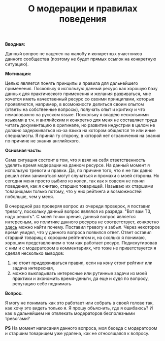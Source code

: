 ﻿---
title: "О модерации и правилах поведения"
se.owner.user_id: 209304
se.owner.display_name: "Дмитрий"
se.owner.link: "https://ru.meta.stackoverflow.com/users/209304/%d0%94%d0%bc%d0%b8%d1%82%d1%80%d0%b8%d0%b9"
se.link: "https://ru.meta.stackoverflow.com/questions/11546/%d0%9e-%d0%bc%d0%be%d0%b4%d0%b5%d1%80%d0%b0%d1%86%d0%b8%d0%b8-%d0%b8-%d0%bf%d1%80%d0%b0%d0%b2%d0%b8%d0%bb%d0%b0%d1%85-%d0%bf%d0%be%d0%b2%d0%b5%d0%b4%d0%b5%d0%bd%d0%b8%d1%8f"
se.question_id: 11546
se.post_type: question
---
<p><strong>Вводная:</strong></p>
<p>Данный вопрос не нацелен на жалобу и конкретных участников данного сообщества (поэтому не будет прямых ссылок на конкретную ситуацию).</p>
<p><strong>Мотивация:</strong></p>
<p>Целью является понять принципы и правила для дальнейшего применения. Поскольку я использую данный ресурс как хорошую базу данных для практического применения и желания развиваться, мне хочется иметь качественный ресурс со своими принципами, которые проявляются, например, в возможности делиться своим опытом (ответы на собственные вопросы), получать опыт и критику и что немаловажно на русском языке. Поскольку я владею несколькими языками в т.ч. и английским и конкретно для меня не составляет труда читать документацию в оригинале, но развитие индустрии в целом не должно задерживаться из-за языка на котором общаются те или иные специалисты. Я принял ту сторону, в которой нет ограничения на знания по причине не знания английского.</p>
<p><strong>Основная часть:</strong></p>
<p>Сама ситуация состоит в том, что я взял на себя ответственность уделять время модерации на данном ресурсе. На данный момент я использую тревоги и правки. Да, по причине того, что я не так давно решил этим заниматься могут случаться и промахи с моей стороны. Но сегодня меня просто выбило из колеи, так как я совсем не понял поведения, как я считаю, старших товарищей. Называю их старшими товарищами только потому, что у них рейтинга и возможностей побольше, чем у меня.</p>
<p>В очередной раз проверяя вопрос из очереди проверок, я поставил тревогу, поскольку данный вопрос являлся из разряда: &quot;Вот вам ТЗ, надо решить&quot;. С моей точки зрения, данный вопрос является интересным, но политике данного ресурса  не соответствует, конкретно <a href="https://ru.stackoverflow.com/help/on-topic">здесь</a> можно найти почему. Поставил тревогу и забыл. Через некоторое время увидел, что у данного вопроса появился ответ. Ответ оставил старший товарищ с хорошим рейтингом и, на сколько я понимаю, хорошим представлением о том как работает ресурс. Подискутировав с ним и с модератором в комментариях, что тоже не приветствуется я сделал несколько выводов:</p>
<ol>
<li>не стоит придерживаться правил, если на кону стоит рейтинг или задача интересная,</li>
<li>можно выкладывать интересные или рутинные задачи из моей практики и экономить время-деньги, да еще и судя по вопросу, репутацию себе поднимать</li>
</ol>
<p><strong>Вопрос:</strong></p>
<p>Я могу не понимать как это работает или собрать в своей голове так, как хочу это видеть только я. Я прошу  объяснить, где я ошибаюсь? И как в дальнейшем не отвлекать модераторов бесполезными тревогами?</p>
<p><strong>PS</strong>
На момент написания данного вопроса, моя беседа с модератором и старшим товарищем уже удалена, как не относящаяся к вопросу.</p>
